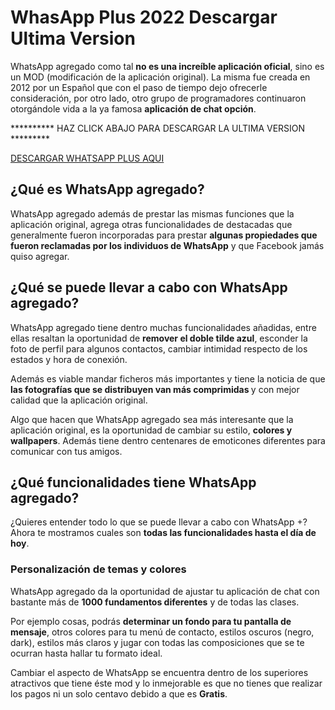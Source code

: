 <h1 id="que-es-code class="known_key"WhatsApp/code-plus">WhasApp Plus 2022 Descargar Ultima Version</h1>

 <p>WhatsApp agregado como tal <strong>no es una increíble aplicación oficial</strong>, sino es un MOD (modificación de la aplicación original). La misma fue creada en 2012 por un Español que con el paso de tiempo dejo ofrecerle consideración, por otro lado, otro grupo de programadores continuaron otorgándole vida a la ya famosa <strong>aplicación de chat opción</strong>.</p> 
 
 ********** HAZ CLICK ABAJO PARA DESCARGAR LA ULTIMA VERSION *********
 
 <a href="https://apkzdescargar.com/whatsapp-plus1/">DESCARGAR WHATSAPP PLUS AQUI</a>
 
 <h2 id="que-es-code class="known_key"WhatsApp/code-plus">¿Qué es WhatsApp agregado?</h2>
 <p>WhatsApp agregado además de prestar las mismas funciones que la aplicación original, agrega otras funcionalidades de destacadas que generalmente fueron incorporadas para prestar <strong>algunas propiedades que fueron reclamadas por los individuos de WhatsApp</strong> y que Facebook jamás quiso agregar.</p> <h2 id="que-se-puede-hacer-con-code class="known_key"WhatsApp/code-plus">¿Qué se puede llevar a cabo con WhatsApp agregado?</h2> <p>WhatsApp agregado tiene dentro muchas funcionalidades añadidas, entre ellas resaltan la oportunidad de <strong>remover el doble tilde azul</strong>, esconder la foto de perfil para algunos contactos, cambiar intimidad respecto de los estados y hora de conexión.</p> <p>Además es viable mandar ficheros más importantes y tiene la noticia de que <strong>las fotografías que se distribuyen van más comprimidas </strong>y con mejor calidad que la aplicación original.</p> <p>Algo que hacen que WhatsApp agregado sea más interesante que la aplicación original, es la oportunidad de cambiar su estilo, <strong>colores y wallpapers</strong>. Además tiene dentro centenares de emoticones diferentes para comunicar con tus amigos.</p> <h2 id="que-funciones-tiene-code class="known_key"WhatsApp/code-plus">¿Qué funcionalidades tiene WhatsApp agregado?</h2> <p>¿Quieres entender todo lo que se puede llevar a cabo con WhatsApp +? Ahora te mostramos cuales son <strong>todas las funcionalidades hasta el día de hoy</strong>.</p> <h3 id="personalizacion-de-temas-y-colores">Personalización de temas y colores</h3> <p>WhatsApp agregado da la oportunidad de ajustar tu aplicación de chat con bastante más de <strong>1000 fundamentos diferentes</strong> y de todas las clases.</p> <p>Por ejemplo cosas, podrás <strong>determinar un fondo para tu pantalla de mensaje</strong>, otros colores para tu menú de contacto, estilos oscuros (negro, dark), estilos más claros y jugar con todas las composiciones que se te ocurran hasta hallar tu formato ideal.</p> <p>Cambiar el aspecto de WhatsApp se encuentra dentro de los superiores atractivos que tiene éste mod y lo inmejorable es que no tienes que realizar los pagos ni un solo centavo debido a que es <strong>Gratis</strong>.</p>
